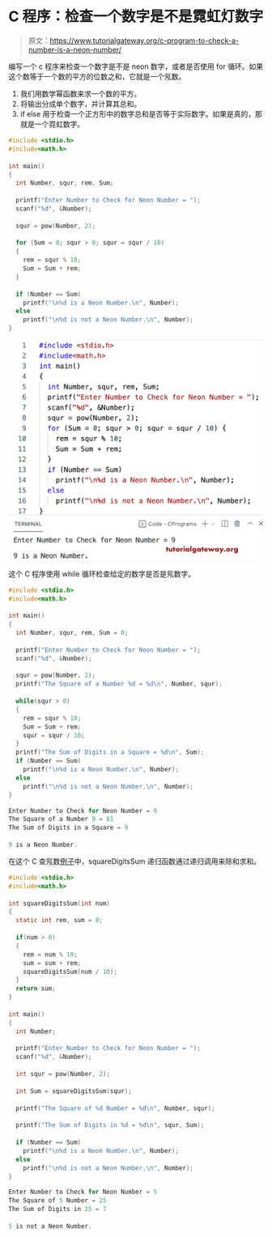 # C 程序：检查一个数字是不是霓虹灯数字

> 原文：<https://www.tutorialgateway.org/c-program-to-check-a-number-is-a-neon-number/>

编写一个 c 程序来检查一个数字是不是 neon 数字，或者是否使用 for 循环。如果这个数等于一个数的平方的位数之和，它就是一个氖数。

1.  我们用数学幂函数来求一个数的平方。
2.  将输出分成单个数字，并计算其总和。
3.  if else 用于检查一个正方形中的数字总和是否等于实际数字。如果是真的，那就是一个霓虹数字。

```c
#include <stdio.h>
#include<math.h>

int main()
{
  int Number, squr, rem, Sum;

  printf("Enter Number to Check for Neon Number = ");
  scanf("%d", &Number);

  squr = pow(Number, 2);

  for (Sum = 0; squr > 0; squr = squr / 10)
  {
    rem = squr % 10;
    Sum = Sum + rem;
  }

  if (Number == Sum)
    printf("\n%d is a Neon Number.\n", Number);
  else
    printf("\n%d is not a Neon Number.\n", Number);
}

```

![C program to Check a Number is a Neon Number](img/650479a13f602fbbad51ff3224c628df.png)

这个 C 程序使用 while 循环检查给定的数字是否是氖数字。

```c
#include <stdio.h>
#include<math.h>

int main()
{
  int Number, squr, rem, Sum = 0;

  printf("Enter Number to Check for Neon Number = ");
  scanf("%d", &Number);

  squr = pow(Number, 2);
  printf("The Square of a Number %d = %d\n", Number, squr);

  while(squr > 0)
  {
    rem = squr % 10;
    Sum = Sum + rem;
    squr = squr / 10;
  }
  printf("The Sum of Digits in a Square = %d\n", Sum);
  if (Number == Sum)
    printf("\n%d is a Neon Number.\n", Number);
  else
    printf("\n%d is not a Neon Number.\n", Number);
}

```

```c
Enter Number to Check for Neon Number = 9
The Square of a Number 9 = 81
The Sum of Digits in a Square = 9

9 is a Neon Number.
```

在这个 C 查氖数[例子](https://www.tutorialgateway.org/c-programming-examples/)中，squareDigitsSum 递归函数通过递归调用来除和求和。

```c
#include <stdio.h>
#include<math.h>

int squareDigitsSum(int num)
{
  static int rem, sum = 0;

  if(num > 0)
  {
    rem = num % 10;
    sum = sum + rem;
    squareDigitsSum(num / 10);
  }
  return sum;
}

int main()
{
  int Number;

  printf("Enter Number to Check for Neon Number = ");
  scanf("%d", &Number);

  int squr = pow(Number, 2);

  int Sum = squareDigitsSum(squr);

  printf("The Square of %d Number = %d\n", Number, squr);

  printf("The Sum of Digits in %d = %d\n", squr, Sum);

  if (Number == Sum)
    printf("\n%d is a Neon Number.\n", Number);
  else
    printf("\n%d is not a Neon Number.\n", Number);
}

```

```c
Enter Number to Check for Neon Number = 5
The Square of 5 Number = 25
The Sum of Digits in 25 = 7

5 is not a Neon Number.
```